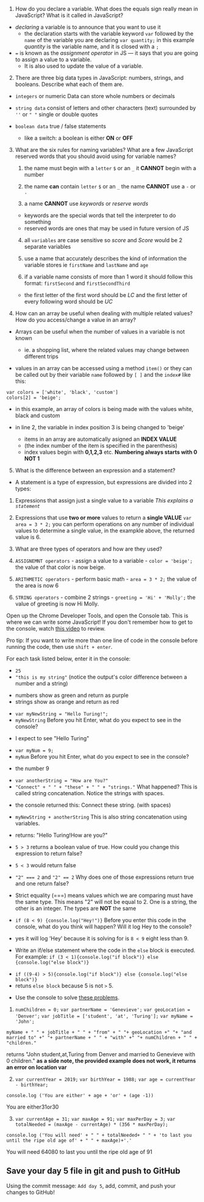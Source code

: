 1.  How do you declare a variable. What does the equals sign really mean in JavaScript? What is it called in JavaScript?
- *declaring* a variable is to announce that you want to use it
  - the declaration starts with the variable keyword `var` followed by the `name` of the variable you are declaring
  `var quantity;` in this example *quantity* is the variable name, and it is closed with a `;`
- `=` is known as the *assignment operator* in JS — it says that you are going to assign a value to a variable.
  - It is also used to update the value of a variable.

2.  There are three big data types in JavaScript: numbers, strings, and booleans. Describe what each of them are.
- `integers` or numeric Data can store whole numbers or decimals

- `string data` consist of letters and other characters (text) surrounded by `''` or `" "` single or double quotes
- `boolean data` true / false statements
  - like a switch: a boolean is either __ON__ or __OFF__

3.  What are the six rules for naming variables? What are a few JavaScript reserved words that you should avoid using for variable names?

    1. the name must begin with a `letter` `$` or an `_`
      it __CANNOT__ begin with a number

    2. the name __can__ contain `letter` `$` or an `_`
      the name __CANNOT__ use a `-` or `.`

    3. a name __CANNOT__ use *keywords* or *reserve words*
      - keywords are the special words that tell the interpreter to do something
      - reserved words are ones that may be used in future version of JS

    4. all `variables` are case sensitive
      so *score* and *Score* would be 2 separate variables

    5. use a name that accurately describes the kind of information the variable stores
      ie `firstName` and `lastName` and `age`

    6. if a variable name consists of more than 1 word it should follow this format:
      `firstSecond` and `firstSecondThird`
      - the first letter of the first word should be *LC* and the first letter of every following word should be *UC*


4.  How can an array be useful when dealing with multiple related values? How do you access/change a value in an array?
- Arrays can be useful when the number of values in a variable is not known
  - ie. a shopping list, where the related values may change between different trips

- values in an array can be accessed using a method `item()` or they can be called out by their variable `name` followed by `[ ]` and the `index#`
like this:
```
var colors = ['white', 'black', 'custom']
colors[2] = 'beige';
```
- in this example, an array of colors is being made with the values white, black and custom
- in line 2, the variable in index position 3 is being changed to 'beige'

  - items in an array are automatically asigned an __INDEX VALUE__
  - (the index number of the item is specified in the parenthesis)
  - index values begin with __0,1,2,3__ etc.
  __Numbering always starts with 0 NOT 1__

5.  What is the difference between an expression and a statement?
- A statement is a type of expression, but expressions are divided into 2 types:
1. Expressions that assign just a single value to a variable
  *This explains a `statement`*
2. Expressions that use __two or more__ values to return a __single VALUE__
`var area = 3 * 2;`
you can perform operations on any number of individual values to determine a single value, in the exampkle above, the returned value is 6.


6.  What are three types of operators and how are they used?
  1. `ASSIGNEMNT operators`
    - assign a value to a variable
    - `color = 'beige';`
  the value of that color is now beige.

  2. `ARITHMETIC operators`
    - perform basic math
    - `area = 3 * 2;`
    the value of the area is now 6

  3. `STRING operators`
    - combine 2 strings
    - `greeting = 'Hi' + 'Molly';`
    the value of greeting is now Hi Molly.

Open up the Chrome Developer Tools, and open the Console tab. This is where we can write some JavaScript! If you don't remember how to get to the console, watch [this video](https://www.youtube.com/watch?v=JzZFccCEgGA) to review.

Pro tip: If you want to write more than one line of code in the console before running the code, then use `shift + enter`.

For each task listed below, enter it in the console:

*   `25`
*   `"this is my string"` (notice the output's color difference between a number and a string)
  - numbers show as green and return as purple
  - strings show as orange and return as red

*   `var myNewString = "Hello Turing!";`
*   `myNewString` Before you hit Enter, what do you expect to see in the console?
  - I expect to see "Hello Turing"

*   `var myNum = 9;`
*   `myNum` Before you hit Enter, what do you expect to see in the console?
  - the number 9

*   `var anotherString = "How are You?"`
*   `"Connect" + " " + "these" + " " + "strings."` What happened? This is called string concatenation. Notice the strings with spaces.
  - the console returned this: Connect these string. (with spaces)

*   `myNewString + anotherString` This is also string concatenation using variables.
  - returns: "Hello Turing!How are you?"

*   `5 > 3` returns a boolean value of true. How could you change this expression to return false?
  - `5 < 3` would return false

*   `"2" === 2` and `"2" == 2` Why does one of those expressions return true and one return false?
  - Strict equality (===) means values which we are comparing must have the same type. This means "2" will not be equal to 2. One is a string, the other is an integer. The types are __NOT__ the same

*   `if (8 < 9) {console.log("Hey!")}` Before you enter this code in the console, what do you think will happen? Will it log Hey to the console?
  - yes it will log 'Hey' because it is solving for is `8 < 9` eight less than 9.

*   Write an if/else statement where the code in the `else` block is executed. For example: `if (3 < 1){console.log("if block")} else {console.log("else block")}`
 - `if ((9-4) > 5){console.log("if block")} else {console.log("else block")}`
 - retuns `else block` because 5 is not `>` 5.


*   Use the console to solve [these problems](https://s3.amazonaws.com/TrainingNerd/JavaScriptForBeginners/exercises/variables.html).
1. `numChildren = 0;`
`var partnerName = 'Genevieve';`
`var geoLocation = 'Denver';`
`var jobTitle = ['student', 'at', 'Turing'];`
`var myName = 'John';`

```
myName + " " + jobTitle + " " + "from" + " "+ geoLocation +" "+ "and married to" +" "+ partnerName + " " + "with" +" "+ numChildren + " " + "children."
```
returns
"John student,at,Turing from Denver and married to Genevieve with 0 children."
__as a side note, the provided example does not work, it returns an error on location var__


2. `var currentYear = 2019;`
`var birthYear = 1988;`
`var age = currentYear - birthYear;`
```
console.log ('You are either' + age + 'or' + (age -1))
```
You are either31or30

3. `var currentAge = 31;`
`var maxAge = 91;`
`var maxPerDay = 3;`
`var totalNeeded = (maxAge - currentAge) * (356 * maxPerDay);`
```
console.log ('You will need' + " " + totalNeeded+ " " + 'to last you until the ripe old age of' + " " + maxAge)+'.'
```
You will need 64080 to last you until the ripe old age of 91


## Save your day 5 file in git and push to GitHub

Using the commit message: `Add day 5`, add, commit, and push your changes to GitHub!
